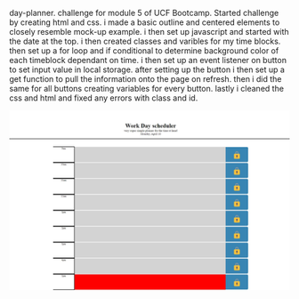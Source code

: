 day-planner.
challenge for module 5 of UCF Bootcamp.
Started challenge by creating html and css. i made a basic outline and centered elements to closely resemble mock-up example. i then set up javascript and started with the date at the top. i then created classes and varibles for my time blocks. then set up a for loop and if conditional to determine background color of each timeblock dependant on time. i then set up an event listener on button to set input value in local storage. after setting up the button i then set up a get function to pull the information onto the page on refresh. then i did the same for all buttons creating variables for every button. lastly i cleaned the css and html and fixed any errors with class and id.

![image](images/example.jpg)
